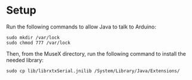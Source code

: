 # Setup
Run the following commands to allow Java to talk to Arduino:
	
	sudo mkdir /var/lock
	sudo chmod 777 /var/lock

Then, from the MuseX directory, run the following command to install the needed library:

	sudo cp lib/librxtxSerial.jnilib /System/Library/Java/Extensions/
